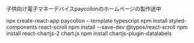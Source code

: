 子供向け電子マネーデバイスpaycollonのホームページの製作途中


npx create-react-app paycollon --template typescript
npm install styled-components react-scroll
npm install --save-dev @types/react-scroll
npm install react-chartjs-2 chart.js
npm install chartjs-plugin-datalabels
